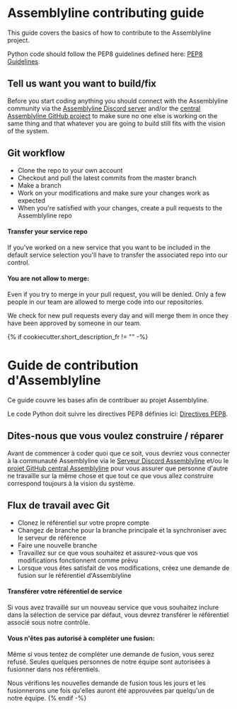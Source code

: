 # Assemblyline contributing guide

This guide covers the basics of how to contribute to the Assemblyline project.

Python code should follow the PEP8 guidelines defined here:
[PEP8 Guidelines](https://www.python.org/dev/peps/pep-0008/).

## Tell us want you want to build/fix

Before you start coding anything you should connect with the Assemblyline community via the
[Assemblyline Discord server](https://discord.gg/GUAy9wErNu) and/or the
[central Assemblyline GitHub project](https://github.com/CybercentreCanada/assemblyline/issues) to make sure no one
else is working on the same thing and that whatever you are going to build still fits with the vision of the system.

## Git workflow

- Clone the repo to your own account
- Checkout and pull the latest commits from the master branch
- Make a branch
- Work on your modifications and make sure your changes work as expected
- When you're satisfied with your changes, create a pull requests to the Assemblyline repo

#### Transfer your service repo

If you've worked on a new service that you want to be included in the default service selection you'll have to transfer
the associated repo into our control.

#### You are not allow to merge:

Even if you try to merge in your pull request, you will be denied. Only a few people in our team are allowed to merge
code into our repositories.

We check for new pull requests every day and will merge them in once they have been approved by someone in our team.

{% if cookiecutter.short_description_fr != "" -%}

# Guide de contribution d'Assemblyline

Ce guide couvre les bases afin de contribuer au projet Assemblyline.

Le code Python doit suivre les directives PEP8 définies ici:
[Directives PEP8](https://www.python.org/dev/peps/pep-0008/).

## Dites-nous que vous voulez construire / réparer

Avant de commencer à coder quoi que ce soit, vous devriez vous connecter à la communauté Assemblyline via le
[Serveur Discord Assemblyline](https://discord.gg/GUAy9wErNu) et/ou le
[projet GitHub central Assemblyline](https://github.com/CybercentreCanada/assemblyline/issues) pour vous assurer que
personne d'autre ne travaille sur la même chose et que tout ce que vous allez construire correspond toujours à la vision
du système.

## Flux de travail avec Git

- Clonez le référentiel sur votre propre compte
- Changez de branche pour la branche principale et la synchroniser avec le serveur de référence
- Faire une nouvelle branche
- Travaillez sur ce que vous souhaitez et assurez-vous que vos modifications fonctionnent comme prévu
- Lorsque vous êtes satisfait de vos modifications, créez une demande de fusion sur le référentiel d'Assemblyline

#### Transférer votre référentiel de service

Si vous avez travaillé sur un nouveau service que vous souhaitez inclure dans la sélection de service par défaut, vous
devrez transférer le référentiel associé sous notre contrôle.

#### Vous n'êtes pas autorisé à compléter une fusion:

Même si vous tentez de compléter une demande de fusion, vous serez refusé. Seules quelques personnes de notre équipe
sont autorisées à fusionner dans nos référentiels.

Nous vérifions les nouvelles demande de fusion tous les jours et les fusionnerons une fois qu'elles auront été approuvées
par quelqu'un de notre équipe.
{% endif -%}
